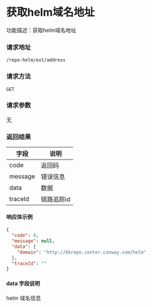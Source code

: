 # 获取helm域名地址
功能描述：获取helm域名地址

### 请求地址
```
/repo-helm/ext/address
```

### 请求方法
`GET`
### 请求参数

无

### 返回结果

| 字段      | 说明     |
|---------|--------|
| code    | 返回码    |
| message | 错误信息   |
| data    | 数据     |
| traceId | 链路追踪id |

#### 响应体示例

```json
{
  "code": 0,
  "message": null,
  "data": {
    "domain": "http://bkrepo.center.canway.com/helm"
  },
  "traceId": ""
}
```

#### data 字段说明

helm 域名信息
